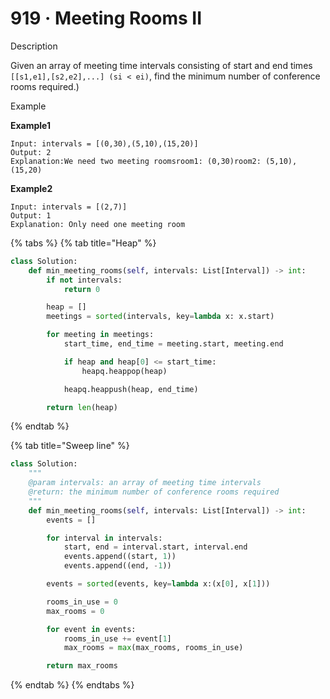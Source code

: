 # 919 · Meeting Rooms II

Description

Given an array of meeting time intervals consisting of start and end times `[[s1,e1],[s2,e2],...] (si < ei)`, find the minimum number of conference rooms required.)



Example

**Example1**

```
Input: intervals = [(0,30),(5,10),(15,20)]
Output: 2
Explanation:We need two meeting roomsroom1: (0,30)room2: (5,10),(15,20)
```

**Example2**

```
Input: intervals = [(2,7)]
Output: 1
Explanation: Only need one meeting room
```

{% tabs %}
{% tab title="Heap" %}
```python
class Solution:
    def min_meeting_rooms(self, intervals: List[Interval]) -> int:
        if not intervals:
            return 0

        heap = []
        meetings = sorted(intervals, key=lambda x: x.start)

        for meeting in meetings:
            start_time, end_time = meeting.start, meeting.end

            if heap and heap[0] <= start_time:   
                heapq.heappop(heap)

            heapq.heappush(heap, end_time)

        return len(heap)
```
{% endtab %}

{% tab title="Sweep line" %}
```python
class Solution:
    """
    @param intervals: an array of meeting time intervals
    @return: the minimum number of conference rooms required
    """
    def min_meeting_rooms(self, intervals: List[Interval]) -> int:
        events = []

        for interval in intervals:
            start, end = interval.start, interval.end
            events.append((start, 1))
            events.append((end, -1))

        events = sorted(events, key=lambda x:(x[0], x[1]))

        rooms_in_use = 0
        max_rooms = 0

        for event in events:
            rooms_in_use += event[1]
            max_rooms = max(max_rooms, rooms_in_use)

        return max_rooms
```
{% endtab %}
{% endtabs %}
